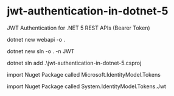 # jwt-authentication-in-dotnet-5
JWT Authentication for .NET 5 REST APIs (Bearer Token)

dotnet new webapi -o .

dotnet new sln -o . -n JWT

dotnet sln add .\jwt-authentication-in-dotnet-5.csproj

import Nuget Package called Microsoft.IdentityModel.Tokens

import Nuget Package called System.IdentityModel.Tokens.Jwt



